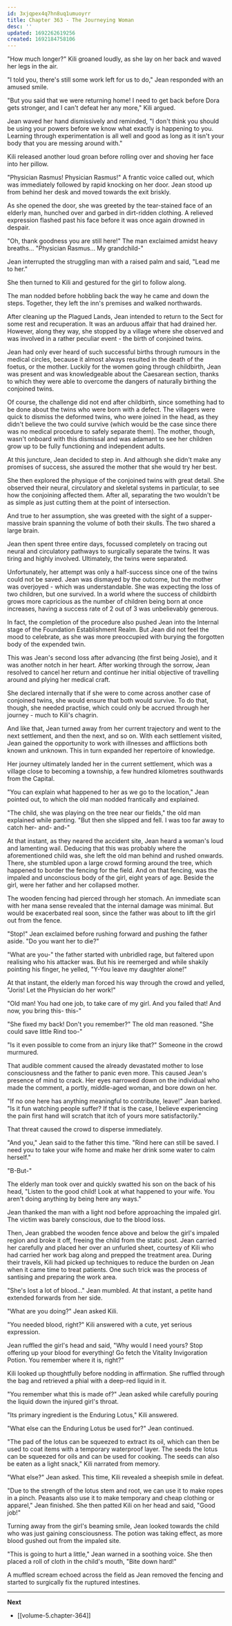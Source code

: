 ```yaml
---
id: 3xjqpex4q7hn8uq1umuoyrr
title: Chapter 363 - The Journeying Woman
desc: ''
updated: 1692262619256
created: 1692184758106
---
```


"How much longer?" Kili groaned loudly, as she lay on her back and waved her legs in the air.

"I told you, there's still some work left for us to do," Jean responded with an amused smile.

"But you said that we were returning home! I need to get back before Dora gets stronger, and I can't defeat her any more," Kili argued.

Jean waved her hand dismissively and reminded, "I don't think you should be using your powers before we know what exactly is happening to you. Learning through experimentation is all well and good as long as it isn't your body that you are messing around with."

Kili released another loud groan before rolling over and shoving her face into her pillow.

"Physician Rasmus! Physician Rasmus!" A frantic voice called out, which was immediately followed by rapid knocking on her door. Jean stood up from behind her desk and moved towards the exit briskly.

As she opened the door, she was greeted by the tear-stained face of an elderly man, hunched over and garbed in dirt-ridden clothing. A relieved expression flashed past his face before it was once again drowned in despair.

"Oh, thank goodness you are still here!" The man exclaimed amidst heavy breaths... "Physician Rasmus... My grandchild-"

Jean interrupted the struggling man with a raised palm and said, "Lead me to her."

She then turned to Kili and gestured for the girl to follow along.

The man nodded before hobbling back the way he came and down the steps. Together, they left the inn's premises and walked northwards.

After cleaning up the Plagued Lands, Jean intended to return to the Sect for some rest and recuperation. It was an arduous affair that had drained her. However, along they way, she stopped by a village where she observed and was involved in a rather peculiar event - the birth of conjoined twins.

Jean had only ever heard of such successful births through rumours in the medical circles, because it almost always resulted in the death of the foetus, or the mother. Luckily for the women going through childbirth, Jean was present and was knowledgeable about the Caesarean section, thanks to which they were able to overcome the dangers of naturally birthing the conjoined twins.

Of course, the challenge did not end after childbirth, since something had to be done about the twins who were born with a defect. The villagers were quick to dismiss the deformed twins, who were joined in the head, as they didn't believe the two could survive (which would be the case since there was no medical procedure to safely separate them). The mother, though, wasn't onboard with this dismissal and was adamant to see her children grow up to be fully functioning and independent adults.

At this juncture, Jean decided to step in. And although she didn't make any promises of success, she assured the mother that she would try her best.

She then explored the physique of the conjoined twins with great detail. She observed their neural, circulatory and skeletal systems in particular, to see how the conjoining affected them. After all, separating the two wouldn't be as simple as just cutting them at the point of intersection.

And true to her assumption, she was greeted with the sight of a supper-massive brain spanning the volume of both their skulls. The two shared a large brain.

Jean then spent three entire days, focussed completely on tracing out neural and circulatory pathways to surgically separate the twins. It was tiring and highly involved. Ultimately, the twins were separated.

Unfortunately, her attempt was only a half-success since one of the twins could not be saved. Jean was dismayed by the outcome, but the mother was overjoyed - which was understandable. She was expecting the loss of two children, but one survived. In a world where the success of childbirth grows more capricious as the number of children being born at once increases, having a success rate of 2 out of 3 was unbelievably generous.

In fact, the completion of the procedure also pushed Jean into the Internal stage of the Foundation Establishment Realm. But Jean did not feel the mood to celebrate, as she was more preoccupied with burying the forgotten body of the expended twin.

This was Jean's second loss after advancing (the first being Josie), and it was another notch in her heart. After working through the sorrow, Jean resolved to cancel her return and continue her initial objective of travelling around and plying her medical craft.

She declared internally that if she were to come across another case of conjoined twins, she would ensure that both would survive. To do that, though, she needed practise, which could only be accrued through her journey - much to Kili's chagrin.

And like that, Jean turned away from her current trajectory and went to the next settlement, and then the next, and so on. With each settlement visited, Jean gained the opportunity to work with illnesses and afflictions both known and unknown. This in turn expanded her repertoire of knowledge.

Her journey ultimately landed her in the current settlement, which was a village close to becoming a township, a few hundred kilometres southwards from the Capital.

"You can explain what happened to her as we go to the location," Jean pointed out, to which the old man nodded frantically and explained.

"The child, she was playing on the tree near our fields," the old man explained while panting. "But then she slipped and fell. I was too far away to catch her- and- and-"

At that instant, as they neared the accident site, Jean heard a woman's loud and lamenting wail. Deducing that this was probably where the aforementioned child was, she left the old man behind and rushed onwards. There, she stumbled upon a large crowd forming around the tree, which happened to border the fencing for the field. And on that fencing, was the impaled and unconscious body of the girl, eight years of age. Beside the girl, were her father and her collapsed mother.

The wooden fencing had pierced through her stomach. An immediate scan with her mana sense revealed that the internal damage was minimal. But would be exacerbated real soon, since the father was about to lift the girl out from the fence.

"Stop!" Jean exclaimed before rushing forward and pushing the father aside. "Do you want her to die?"

"What are you-" the father started with unbridled rage, but faltered upon realising who his attacker was. But his ire reemerged and while shakily pointing his finger, he yelled, "Y-You leave my daughter alone!"

At that instant, the elderly man forced his way through the crowd and yelled, "Joris! Let the Physician do her work!"

"Old man! You had one job, to take care of my girl. And you failed that! And now, you bring this- this-"

"She fixed my back! Don't you remember?" The old man reasoned. "She could save little Rind too-"

"Is it even possible to come from an injury like that?" Someone in the crowd murmured.

That audible comment caused the already devastated mother to lose consciousness and the father to panic even more. This caused Jean's presence of mind to crack. Her eyes narrowed down on the individual who made the comment, a portly, middle-aged woman, and bore down on her.

"If no one here has anything meaningful to contribute, leave!" Jean barked. "Is it fun watching people suffer? If that is the case, I believe experiencing the pain first hand will scratch that itch of yours more satisfactorily."

That threat caused the crowd to disperse immediately.

"And you," Jean said to the father this time. "Rind here can still be saved. I need you to take your wife home and make her drink some water to calm herself."

"B-But-"

The elderly man took over and quickly swatted his son on the back of his head, "Listen to the good child! Look at what happened to your wife. You aren't doing anything by being here any ways."

Jean thanked the man with a light nod before approaching the impaled girl. The victim was barely conscious, due to the blood loss.

Then, Jean grabbed the wooden fence above and below the girl's impaled region and broke it off, freeing the child from the static post. Jean carried her carefully and placed her over an unfurled sheet, courtesy of Kili who had carried her work bag along and prepped the treatment area. During their travels, Kili had picked up techniques to reduce the burden on Jean when it came time to treat patients. One such trick was the process of santising and preparing the work area.

"She's lost a lot of blood..." Jean mumbled. At that instant, a petite hand extended forwards from her side.

"What are you doing?" Jean asked Kili.

"You needed blood, right?" Kili answered with a cute, yet serious expression.

Jean ruffled the girl's head and said, "Why would I need yours? Stop offering up your blood for everything! Go fetch the Vitality Invigoration Potion. You remember where it is, right?"

Kili looked up thoughtfully before nodding in affirmation. She ruffled through the bag and retrieved a phial with a deep-red liquid in it.

"You remember what this is made of?" Jean asked while carefully pouring the liquid down the injured girl's throat.

"Its primary ingredient is the Enduring Lotus," Kili answered.

"What else can the Enduring Lotus be used for?" Jean continued.

"The pad of the lotus can be squeezed to extract its oil, which can then be used to coat items with a temporary waterproof layer. The seeds the lotus can be squeezed for oils and can be used for cooking. The seeds can also be eaten as a light snack," Kili narrated from memory.

"What else?" Jean asked. This time, Kili revealed a sheepish smile in defeat.

"Due to the strength of the lotus stem and root, we can use it to make ropes in a pinch. Peasants also use it to make temporary and cheap clothing or apparel," Jean finished. She then patted Kili on her head and said, "Good job!"

Turning away from the girl's beaming smile, Jean looked towards the child who was just gaining consciousness. The potion was taking effect, as more blood gushed out from the impaled site.

"This is going to hurt a little," Jean warned in a soothing voice. She then placed a roll of cloth in the child's mouth, "Bite down hard!"

A muffled scream echoed across the field as Jean removed the fencing and started to surgically fix the ruptured intestines.

____

**Next**
* [[volume-5.chapter-364]]